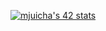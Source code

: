 [![mjuicha's 42 stats](https://badge.mediaplus.ma/darkblue/mjuicha)](https://github.com/oakoudad/badge42)
